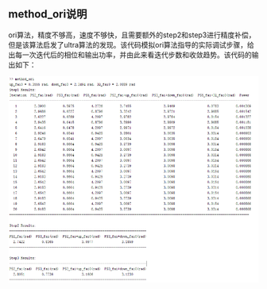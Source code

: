 ## method_ori说明
ori算法，精度不够高，速度不够快，且需要额外的step2和step3进行精度补偿，但是该算法启发了ultra算法的发现。该代码模拟ori算法指导的实际调试步骤，给出每一次迭代后的相位和输出功率，并由此来看迭代步数和收敛趋势。该代码的输出如下：

![alt text](table.jpg)